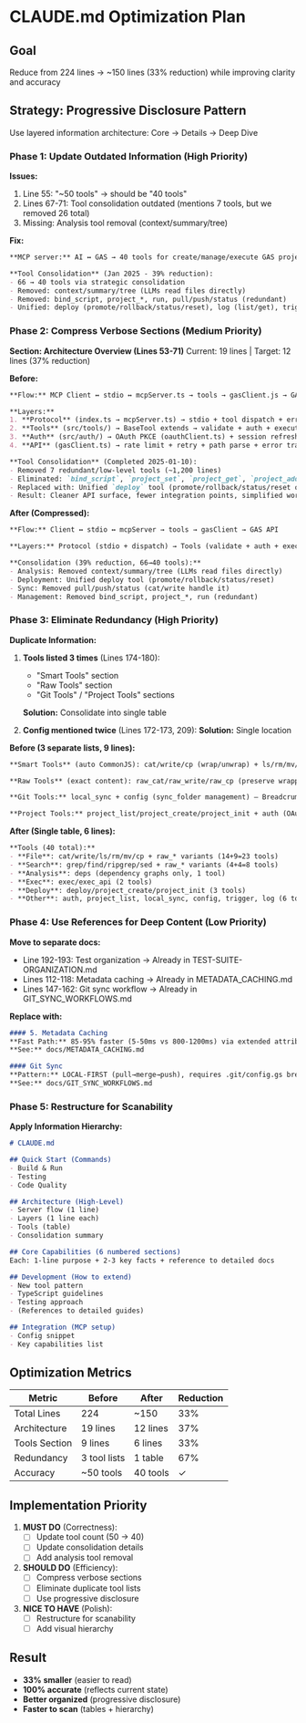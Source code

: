 # CLAUDE.md Optimization Plan

## Goal
Reduce from 224 lines → ~150 lines (33% reduction) while improving clarity and accuracy

## Strategy: Progressive Disclosure Pattern
Use layered information architecture: Core → Details → Deep Dive

### Phase 1: Update Outdated Information (High Priority)

**Issues:**
1. Line 55: "~50 tools" → should be "40 tools"
2. Lines 67-71: Tool consolidation outdated (mentions 7 tools, but we removed 26 total)
3. Missing: Analysis tool removal (context/summary/tree)

**Fix:**
```markdown
**MCP server:** AI ↔ GAS → 40 tools for create/manage/execute GAS projects

**Tool Consolidation** (Jan 2025 - 39% reduction):
- 66 → 40 tools via strategic consolidation
- Removed: context/summary/tree (LLMs read files directly)
- Removed: bind_script, project_*, run, pull/push/status (redundant)
- Unified: deploy (promote/rollback/status/reset), log (list/get), trigger (list/create/delete)
```

### Phase 2: Compress Verbose Sections (Medium Priority)

**Section: Architecture Overview (Lines 53-71)**
Current: 19 lines | Target: 12 lines (37% reduction)

**Before:**
```markdown
**Flow:** MCP Client ↔ stdio ↔ mcpServer.ts → tools → gasClient.js → GAS API v1

**Layers:**
1. **Protocol** (index.ts → mcpServer.ts) → stdio + tool dispatch + error handling
2. **Tools** (src/tools/) → BaseTool extends → validate + auth + execute → smart (cache) vs raw (direct API)
3. **Auth** (src/auth/) → OAuth PKCE (oauthClient.ts) + session refresh (sessionManager.ts) + in-memory tokens
4. **API** (gasClient.ts) → rate limit + retry + path parse + error transform

**Tool Consolidation** (Completed 2025-01-10):
- Removed 7 redundant/low-level tools (~1,200 lines)
- Eliminated: `bind_script`, `project_set`, `project_get`, `project_add`, `project_metrics`, `run`, `pull`, `push`, `status`
- Replaced with: Unified `deploy` tool (promote/rollback/status/reset operations)
- Result: Cleaner API surface, fewer integration points, simplified workflows
```

**After (Compressed):**
```markdown
**Flow:** Client ↔ stdio ↔ mcpServer → tools → gasClient → GAS API

**Layers:** Protocol (stdio + dispatch) → Tools (validate + auth + execute) → Auth (OAuth PKCE + refresh) → API (rate limit + retry)

**Consolidation (39% reduction, 66→40 tools):**
- Analysis: Removed context/summary/tree (LLMs read files directly)
- Deployment: Unified deploy tool (promote/rollback/status/reset)
- Sync: Removed pull/push/status (cat/write handle it)
- Management: Removed bind_script, project_*, run (redundant)
```

### Phase 3: Eliminate Redundancy (High Priority)

**Duplicate Information:**

1. **Tools listed 3 times** (Lines 174-180):
   - "Smart Tools" section
   - "Raw Tools" section
   - "Git Tools" / "Project Tools" sections

   **Solution:** Consolidate into single table

2. **Config mentioned twice** (Lines 172-173, 209):
   **Solution:** Single location

**Before (3 separate lists, 9 lines):**
```markdown
**Smart Tools** (auto CommonJS): cat/write/cp (wrap/unwrap) + ls/rm/mv/mkdir (paths) + file_status (SHA checksums) + exec/info/reorder (exec/mgmt) + grep/find/ripgrep/sed (search) + deploy (unified deployment)

**Raw Tools** (exact content): raw_cat/raw_write/raw_cp (preserve wrappers) + raw_ls/raw_rm/raw_mv + raw_find/raw_grep/raw_ripgrep/raw_sed

**Git Tools:** local_sync + config (sync_folder management) — Breadcrumb files: .git/config.gs + .git/refs/heads/main + .git/refs/remotes/origin/main

**Project Tools:** project_list/project_create/project_init + auth (OAuth)
```

**After (Single table, 6 lines):**
```markdown
**Tools (40 total):**
- **File**: cat/write/ls/rm/mv/cp + raw_* variants (14+9=23 tools)
- **Search**: grep/find/ripgrep/sed + raw_* variants (4+4=8 tools)
- **Analysis**: deps (dependency graphs only, 1 tool)
- **Exec**: exec/exec_api (2 tools)
- **Deploy**: deploy/project_create/project_init (3 tools)
- **Other**: auth, project_list, local_sync, config, trigger, log (6 tools)
```

### Phase 4: Use References for Deep Content (Low Priority)

**Move to separate docs:**
- Line 192-193: Test organization → Already in TEST-SUITE-ORGANIZATION.md
- Lines 112-118: Metadata caching → Already in METADATA_CACHING.md
- Lines 147-162: Git sync workflow → Already in GIT_SYNC_WORKFLOWS.md

**Replace with:**
```markdown
#### 5. Metadata Caching
**Fast Path:** 85-95% faster (5-50ms vs 800-1200ms) via extended attributes
**See:** docs/METADATA_CACHING.md

#### Git Sync
**Pattern:** LOCAL-FIRST (pull→merge→push), requires .git/config.gs breadcrumb
**See:** docs/GIT_SYNC_WORKFLOWS.md
```

### Phase 5: Restructure for Scanability

**Apply Information Hierarchy:**

```markdown
# CLAUDE.md

## Quick Start (Commands)
- Build & Run
- Testing
- Code Quality

## Architecture (High-Level)
- Server flow (1 line)
- Layers (1 line each)
- Tools (table)
- Consolidation summary

## Core Capabilities (6 numbered sections)
Each: 1-line purpose + 2-3 key facts + reference to detailed docs

## Development (How to extend)
- New tool pattern
- TypeScript guidelines
- Testing approach
- (References to detailed guides)

## Integration (MCP setup)
- Config snippet
- Key capabilities list
```

## Optimization Metrics

| Metric | Before | After | Reduction |
|--------|--------|-------|-----------|
| Total Lines | 224 | ~150 | 33% |
| Architecture | 19 lines | 12 lines | 37% |
| Tools Section | 9 lines | 6 lines | 33% |
| Redundancy | 3 tool lists | 1 table | 67% |
| Accuracy | ~50 tools | 40 tools | ✓ |

## Implementation Priority

1. **MUST DO** (Correctness):
   - [ ] Update tool count (50 → 40)
   - [ ] Update consolidation details
   - [ ] Add analysis tool removal

2. **SHOULD DO** (Efficiency):
   - [ ] Compress verbose sections
   - [ ] Eliminate duplicate tool lists
   - [ ] Use progressive disclosure

3. **NICE TO HAVE** (Polish):
   - [ ] Restructure for scanability
   - [ ] Add visual hierarchy

## Result
- **33% smaller** (easier to read)
- **100% accurate** (reflects current state)
- **Better organized** (progressive disclosure)
- **Faster to scan** (tables + hierarchy)
